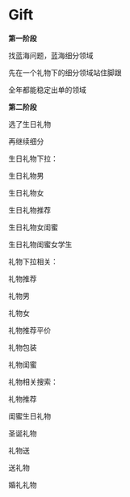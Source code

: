 # Gift



**第一阶段**

找蓝海问题，蓝海细分领域

先在一个礼物下的细分领域站住脚跟

全年都能稳定出单的领域



**第二阶段**

选了生日礼物

再继续细分 



生日礼物下拉：

生日礼物男

生日礼物女

生日礼物推荐

生日礼物女闺蜜

生日礼物闺蜜女学生











礼物下拉相关：

礼物推荐

礼物男

礼物女

礼物推荐平价

礼物包装

礼物闺蜜



礼物相关搜索：

礼物推荐

闺蜜生日礼物

圣诞礼物

礼物送

送礼物

婚礼礼物